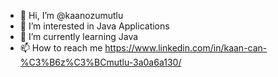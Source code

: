 - 👋 Hi, I’m @kaanozumutlu
- 👀 I’m interested in Java Applications
- 🌱 I’m currently learning Java
- 📫 How to reach me https://www.linkedin.com/in/kaan-can-%C3%B6z%C3%BCmutlu-3a0a6a130/


